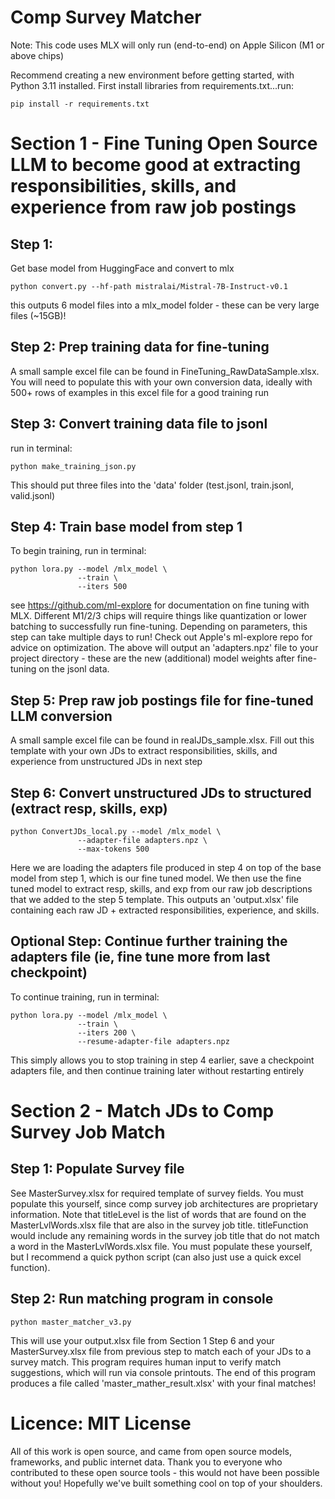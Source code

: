 # Comp Survey Matcher

Note: This code uses MLX will only run (end-to-end) on Apple Silicon (M1 or above chips)

Recommend creating a new environment before getting started, with Python 3.11 installed.
First install libraries from requirements.txt...run:
```
pip install -r requirements.txt
```

# Section 1 - Fine Tuning Open Source LLM to become good at extracting responsibilities, skills, and experience from raw job postings

## Step 1: 
Get base model from HuggingFace and convert to mlx
```
python convert.py --hf-path mistralai/Mistral-7B-Instruct-v0.1
```

this outputs 6 model files into a mlx_model folder - these can be very large files (~15GB)!

## Step 2: Prep training data for fine-tuning
A small sample excel file can be found in FineTuning_RawDataSample.xlsx.
You will need to populate this with your own conversion data, ideally with 500+ rows of examples in this excel file for a good training run

## Step 3: Convert training data file to jsonl
run in terminal:
```
python make_training_json.py
```
This should put three files into the 'data' folder (test.jsonl, train.jsonl, valid.jsonl)

## Step 4: Train base model from step 1
To begin training, run in terminal:
```
python lora.py --model /mlx_model \
               --train \
               --iters 500
```
see https://github.com/ml-explore for documentation on fine tuning with MLX.  Different M1/2/3 chips will require things like quantization or lower batching to successfully run fine-tuning.
Depending on parameters, this step can take multiple days to run! Check out Apple's ml-explore repo for advice on optimization.
The above will output an 'adapters.npz' file to your project directory - these are the new (additional) model weights after fine-tuning on the jsonl data.

## Step 5: Prep raw job postings file for fine-tuned LLM conversion
A small sample excel file can be found in realJDs_sample.xlsx.
Fill out this template with your own JDs to extract responsibilities, skills, and experience from unstructured JDs in next step

## Step 6: Convert unstructured JDs to structured (extract resp, skills, exp)
```
python ConvertJDs_local.py --model /mlx_model \
               --adapter-file adapters.npz \
               --max-tokens 500
```
Here we are loading the adapters file produced in step 4 on top of the base model from step 1, which is our fine tuned model.
We then use the fine tuned model to extract resp, skills, and exp from our raw job descriptions that we added to the step 5 template.
This outputs an 'output.xlsx' file containing each raw JD + extracted responsibilities, experience, and skills.

## Optional Step: Continue further training the adapters file (ie, fine tune more from last checkpoint)
To continue training, run in terminal:
```
python lora.py --model /mlx_model \
               --train \
               --iters 200 \
               --resume-adapter-file adapters.npz
```
This simply allows you to stop training in step 4 earlier, save a checkpoint adapters file, and then continue training later without restarting entirely


# Section 2 - Match JDs to Comp Survey Job Match

## Step 1: Populate Survey file
See MasterSurvey.xlsx for required template of survey fields.  You must populate this yourself, since comp survey job architectures are proprietary information.
Note that titleLevel is the list of words that are found on the MasterLvlWords.xlsx file that are also in the survey job title.
titleFunction would include any remaining words in the survey job title that do not match a word in the MasterLvlWords.xlsx file.
You must populate these yourself, but I recommend a quick python script (can also just use a quick excel function).

## Step 2: Run matching program in console
```
python master_matcher_v3.py
```
This will use your output.xlsx file from Section 1 Step 6 and your MasterSurvey.xlsx file from previous step to match each of your JDs to a survey match.
This program requires human input to verify match suggestions, which will run via console printouts.
The end of this program produces a file called 'master_mather_result.xlsx' with your final matches!

# Licence: MIT License
All of this work is open source, and came from open source models, frameworks, and public internet data.
Thank you to everyone who contributed to these open source tools - this would not have been possible without you!  Hopefully we've built something cool on top of your shoulders.
